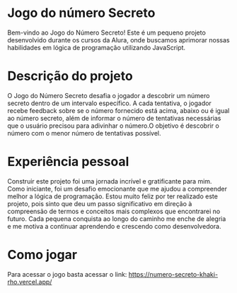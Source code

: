 # Jogo do número Secreto 
Bem-vindo ao Jogo do Número Secreto! Este é um pequeno projeto desenvolvido durante os cursos da Alura, onde buscamos aprimorar nossas habilidades em lógica de programação utilizando JavaScript.

# Descrição do projeto
O Jogo do Número Secreto desafia o jogador a descobrir um número secreto dentro de um intervalo específico. A cada tentativa, o jogador recebe feedback sobre se o número fornecido está acima, abaixo ou é igual ao número secreto, além de informar o número de tentativas necessárias que o usuário precisou para adivinhar o número.O objetivo é descobrir o número com o menor número de tentativas possível.

# Experiência pessoal
Construir este projeto foi uma jornada incrível e gratificante para mim. Como iniciante, foi um desafio emocionante que me ajudou a compreender melhor a lógica de programação. Estou muito feliz por ter realizado este projeto, pois sinto que deu um passo significativo em direção à compreensão de termos e conceitos mais complexos que encontrarei no futuro. Cada pequena conquista ao longo do caminho me enche de alegria e me motiva a continuar aprendendo e crescendo como desenvolvedora.

# Como jogar 
Para acessar o jogo basta acessar o link: https://numero-secreto-khaki-rho.vercel.app/

